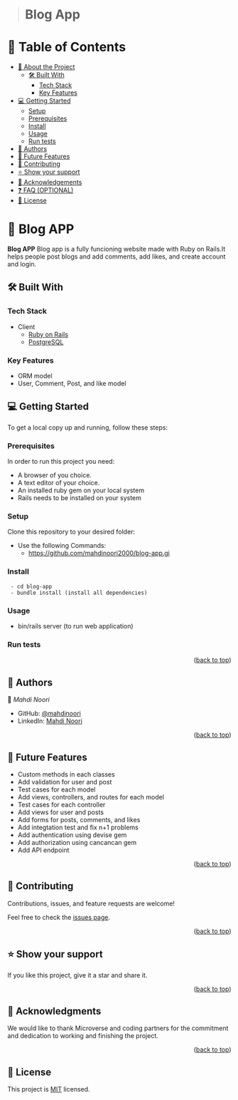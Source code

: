 <a name="readme-top"></a>

<div align="center">

</div>


> # Blog App

# 📗 Table of Contents

- [📖 About the Project](#about-project)
  - [🛠 Built With](#built-with)
    - [Tech Stack](#tech-stack)
    - [Key Features](#key-features)  
- [💻 Getting Started](#getting-started)
  - [Setup](#setup)
  - [Prerequisites](#prerequisites)
  - [Install](#install)
  - [Usage](#usage)
  - [Run tests](#run-tests)
- [👥 Authors](#authors)
- [🔭 Future Features](#future-features)
- [🤝 Contributing](#contributing)
- [⭐️ Show your support](#support)
- [🙏 Acknowledgements](#acknowledgements)
- [❓ FAQ (OPTIONAL)](#faq)
- [📝 License](#license)

# 📖 Blog APP <a name="about-project"></a>

**Blog APP** Blog app is a fully funcioning website made with Ruby on Rails.It helps people post blogs and add comments, add likes, and create account and login. 

## 🛠 Built With <a name="built-with"></a>

### Tech Stack <a name="tech-stack"></a>
- <summary>Client</summary>
    <ul>
      <li><a href="https://reactjs.org/">Ruby on Rails</a></li>
      <li><a href="https://reactjs.org/">PostgreSQL</a></li>
    </ul>

### Key Features <a name="key-features"></a>

- ORM model
- User, Comment, Post, and like model


<!-- GETTING STARTED -->

## 💻 Getting Started <a name="getting-started"></a>

To get a local copy up and running, follow these steps:

### Prerequisites

In order to run this project you need:
  - A browser of you choice.
  - A text editor of your choice.
  - An installed ruby gem on your local system
  - Rails needs to be installed on your system

### Setup

Clone this repository to your desired folder:

- Use the following Commands:
     - https://github.com/mahdinoori2000/blog-app.gi


### Install
     - cd blog-app
     - bundle install (install all dependencies)



### Usage

- bin/rails server (to run web application)


### Run tests
<!-- - Run the following script and style test:

      - rspec spec ./name_of_file_spec.rb -->

<p align="right">(<a href="#readme-top">back to top</a>)</p>


## 👥 Authors <a name="authors"></a>
:bust_in_silhouette: *Mahdi Noori*
- GitHub: [@mahdinoori](https://github.com/mahdinoori2000)
- LinkedIn: [Mahdi Noori](https://www.linkedin.com/in/mahdi-noori-hc201/)


<p align="right">(<a href="#readme-top">back to top</a>)</p>


## 🔭 Future Features <a name="future-features"></a>

- Custom methods in each classes
- Add validation for user and post
- Test cases for each model
- Add views, controllers, and routes for each model
- Test cases for each controller
- Add views for user and posts
- Add forms for posts, comments, and likes
- Add integtation test and fix n+1 problems
- Add authentication using devise gem
- Add authorization using cancancan gem
- Add API endpoint


<p align="right">(<a href="#readme-top">back to top</a>)</p>

## 🤝 Contributing <a name="contributing"></a>

Contributions, issues, and feature requests are welcome!

Feel free to check the [issues page](https://github.com/mahdinoori2000/blog-app/issues).

<p align="right">(<a href="#readme-top">back to top</a>)</p>

## ⭐️ Show your support <a name="support"></a>

 
  If you like this project, give it a star and share it.

<p align="right">(<a href="#readme-top">back to top</a>)</p>


## 🙏 Acknowledgments <a name="acknowledgements"></a>

  We would like to thank Microverse and coding partners for the commitment and dedication to working and finishing the project.

<p align="right">(<a href="#readme-top">back to top</a>)</p>



## 📝 License <a name="license"></a>

This project is [MIT](./MIT) licensed.